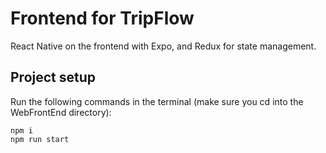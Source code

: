 # Frontend for TripFlow

React Native on the frontend with Expo, and Redux for state management.

## Project setup

Run the following commands in the terminal (make sure you cd into the WebFrontEnd directory):

```
npm i
npm run start
```
